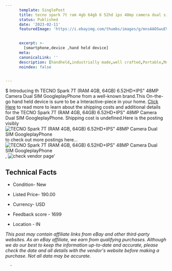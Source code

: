 ```yaml
---
      template: SinglePost
      title: tecno spark 7t ram 4gb 64gb 6 52hd ips 48mp camera dual sim googleplayphone
      status: Published
      date: '2023-02-11'
      featuredImage: 'https://i.ebayimg.com/thumbs/images/g/mnsAAOSwuEVgyuEu/s-l225.jpg'
       

      excerpt: >-
        [smartphone,device ,hand held device]
      meta:
      canonicalLink: ''
      description: [handheld,industrially made,well crafted,Portable,Mobile,Compact,Convenient,Lightweight,Maneuverable,Man-portable,Miniature,Carriable,Hand-held,Light,Holdable,Transportable,Mobile device,Pocket-sized,On-the-go,Wireless,Cordless,Compact size,Convenient size, smartphone,device ,hand held device]
      noindex: false
      

---
```

$
      Introducing th TECNO Spark 7T (RAM 4GB, 64GB) 6.52HD+IPS"  48MP Camera Dual SIM GoogleplayPhone from a well-known brand.This On-the-go hand held device is sure to be a Interactive-piece in your home. [Click Here](https://www.ebay.com/itm/184892146905?hash=item2b0c6e44d9%3Ag%3AmnsAAOSwuEVgyuEu&mkevt=1&mkcid=1&mkrid=711-53200-19255-0&campid=%253CePNCampaignId%253E&customid=%253CreferenceId%253E&toolid=10049) to read more to learn about the shipping costs and additional details for the TECNO Spark 7T (RAM 4GB, 64GB) 6.52HD+IPS"  48MP Camera Dual SIM GoogleplayPhone. Shipping cost is undefined.Here is the posting visibly ![TECNO Spark 7T (RAM 4GB, 64GB) 6.52HD+IPS"  48MP Camera Dual SIM GoogleplayPhone](https://i.ebayimg.com/thumbs/images/g/mnsAAOSwuEVgyuEu/s-l225.jpg) to check out more postings here... ![TECNO Spark 7T (RAM 4GB, 64GB) 6.52HD+IPS"  48MP Camera Dual SIM GoogleplayPhone](https://i.ebayimg.com/images/g/mnsAAOSwuEVgyuEu/s-l1600.jpg), ![check vendor page](https://origin-galleryplus.ebayimg.com/ws/web/184892146905_2_0_1/225x225.jpg,https://origin-galleryplus.ebayimg.com/ws/web/184892146905_3_0_1/225x225.jpg,https://origin-galleryplus.ebayimg.com/ws/web/184892146905_4_0_1/225x225.jpg,https://origin-galleryplus.ebayimg.com/ws/web/184892146905_5_0_1/225x225.jpg,https://origin-galleryplus.ebayimg.com/ws/web/184892146905_6_0_1/225x225.jpg,https://origin-galleryplus.ebayimg.com/ws/web/184892146905_7_0_1/225x225.jpg,https://origin-galleryplus.ebayimg.com/ws/web/184892146905_8_0_1/225x225.jpg)'

      

 ## Technical Facts 



     
      

 - Condition- New 


      

 - Listed Price- 190.00 


      

 - Currency- USD 


      

 - Feedback score - 1699 


      

 - Location - IN 


      
      

 *_This post may contain affiliate links from eBay and other third-party websites. As an eBay affiliate, we earn from qualifying purchases. Although we do our best to keep the information up-to-date and accurate, please check the date and all details with the vendor's website before making a purchase. Not all data may be accurate._*




      -
